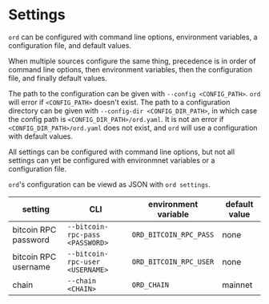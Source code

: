 Settings
========

`ord` can be configured with command line options, environment variables, a
configuration file, and default values.

When multiple sources configure the same thing, precedence is in order of
command line options, then environment variables, then the configuration file,
and finally default values.

The path to the configuration can be given with `--config <CONFIG_PATH>`. `ord`
will error if `<CONFIG_PATH>` doesn't exist. The path to a configuration
directory can be given with `--config-dir <CONFIG_DIR_PATH>`, in which case the
config path is `<CONFIG_DIR_PATH>/ord.yaml`. It is not an error if
`<CONFIG_DIR_PATH>/ord.yaml` does not exist, and `ord` will use a configuration
with default values.

All settings can be configured with command line options, but not all settings
can yet be configured with environmnet variables or a configuration file.

`ord`'s configuration can be viewd as JSON with `ord settings`.

| setting | CLI | environment variable | default value |
| --- | --- | --- | --- |
| bitcoin RPC password | `--bitcoin-rpc-pass <PASSWORD>` | `ORD_BITCOIN_RPC_PASS` | none |
| bitcoin RPC username | `--bitcoin-rpc-user <USERNAME>` | `ORD_BITCOIN_RPC_USER` | none |
| chain | `--chain <CHAIN>` | `ORD_CHAIN` | mainnet |

